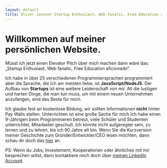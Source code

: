 ```yaml
---
layout: default
title: Oliver Jessner Startup Enthusiast, Web fanatic, Free Education aficionado
---
```


<h1>Willkommen auf meiner persönlichen Website.</h1>

Müsst ich jetzt einen Elevator Pitch über mich machen dann wäre das: „Startup Enthusiast, Web fanatic, Free Education aficionado“. 

Ich habe in über 25 verschiedenen Programmiersprachen programmiert aber die Sprache, die ich am meisten liebe, ist <strong>JavaScript/NodeJS</strong>. Der Aufbau von <strong>Startups</strong> ist eine weitere Leidenschaft von mir. All die lustigen und harten Dinge, die man tun muss, um mit einem neuen Unternehmen anzufangen, sind das Beste für mich.

Ich glaube fest an kostenlose Bildung, wir sollten Informationen <strong>nicht</strong> hinter Pay Walls stellen. Unterrichten ist eine große Sache für mich Ich habe einen 9-Jährigen beim Programmieren betreut, viele Schüler und Studenten unterrichtet, Mitarbeiter geschult. Ich könnte nicht aufgeregter sein, zu lernen und zu lehren, bis ich 90 Jahre alt bin. Wenn Sie die Kurzversion meiner Geschichte zum Gründer/Entwickler/CEO lesen möchten, dann schau dir doch das <a href="/story">hier</a> an.

PS: Wenn du Jobs, Investement, Kooperationen oder ähnliches mit mir besprechen willst, dann kontaktiere mich doch über <a href="https://www.linkedin.com/in/oliverjessner/" target="_blank" rel="noopener">meinen LinkedIn Account</a>.